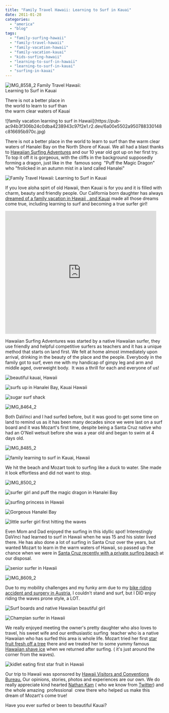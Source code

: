 ```yaml
---
title: "Family Travel Hawaii: Learning to Surf in Kauai"
date: 2011-01-28
categories: 
  - "america"
  - "blog"
tags: 
  - "family-surfing-hawaii"
  - "family-travel-hawaii"
  - "family-vacation-hawaii"
  - "family-vacation-kauai"
  - "kids-surfing-hawaii"
  - "learning-to-surf-in-hawaii"
  - "learning-to-surf-in-kauai"
  - "surfing-in-kauai"
---
```


 ![IMG_8558_2](https://pub-ac94b3f306b24c0dba4238943c97f2e1.r2.dev/6a00e5502a950788330147e20e580f970b.jpg) Family Travel Hawaii:  
Learning to Surf in Kauai

There is not a better place in  
the world to learn to surf than  
the warm clear waters of Kauai

<!--more--> ![family vacation learning to surf in Hawaii](https://pub-ac94b3f306b24c0dba4238943c97f2e1.r2.dev/6a00e5502a950788330148c816695b970c.jpg)

There is not a better place in the world to learn to surf than the warm clear waters of Hanalei Bay on the North Shore of Kauai. We all had a blast thanks to [Hawaiian Surfing Adventures](http://www.hawaiiansurfingadventures.com/ "Hawaiian Surfing adventures") and our 10 year old got up on her first try. To top it off it is gorgeous, with the cliffs in the background supposedly forming a dragon, just like in the  famous song  "Puff the Magic Dragon" who "frolicked in an autumn mist in a land called Hanalei"

![ Family Travel Hawaii: Learning to Surf in Kauai](https://pub-ac94b3f306b24c0dba4238943c97f2e1.r2.dev/6a00e5502a950788330147e20de398970b.jpg)

If you love aloha spirt of old Hawaii, then Kauai is for you and it is filled with charm, beauty and friendly people. Our California born daughter has always [dreamed of a family vacation in Hawaii , and Kauai](http://soultravelers3new.local/2010/10/family-travel-kauai-hawaii-photo-luau-hawaiin-culture-napali-coast-sail-best-for-kids.html "dream of a family vacation in Hawaii and Kauai") made all those dreams come true, including learning to surf and becoming a true surfer girl!

<iframe class="youtube-player" frameborder="0" height="390" src="http://www.youtube.com/embed/UFvebMenG2I" title="YouTube video player" type="text/html" width="480"></iframe>

Hawaiian Surfing Adventures was started by a native Hawaiian surfer, they use friendly and helpful competitive surfers as teachers and it has a unique method that starts on land first. We felt at home almost immediately upon arrival, drinking in the beauty of the place and the people. Everybody in the family got to surf, even me with my handicap of gimpy leg and arm and middle aged, overweight body.  It was a thrill for each and everyone of us!

[](https://pub-ac94b3f306b24c0dba4238943c97f2e1.r2.dev/6a00e5502a950788330147e20e6e0a970b-300x208-1.jpg)![beautiful kauai, Hawaii](https://pub-ac94b3f306b24c0dba4238943c97f2e1.r2.dev/6a00e5502a950788330148c81738dc970c-150x150-1.jpg)  
  
  

![surfs up in Hanalei Bay, Kauai Hawaii](https://pub-ac94b3f306b24c0dba4238943c97f2e1.r2.dev/6a00e5502a950788330147e20e134b970b.jpg)

![sugar surf shack](https://pub-ac94b3f306b24c0dba4238943c97f2e1.r2.dev/6a00e5502a950788330148c8173ab8970c.jpg)  
  

![IMG_8464_2](https://pub-ac94b3f306b24c0dba4238943c97f2e1.r2.dev/6a00e5502a950788330147e20e1827970b.jpg)

Both DaVinci and I had surfed before, but it was good to get some time on land to remind us as it has been many decades since we were last on a surf board and it was Mozart's first time, despite being a Santa Cruz native who had an O'Neil wetsuit before she was a year old and began to swim at 4 days old.

![IMG_8485_2](https://pub-ac94b3f306b24c0dba4238943c97f2e1.r2.dev/6a00e5502a950788330147e20e6e0a970b.jpg)

![family learning to surf in Kauai, Hawaii](https://pub-ac94b3f306b24c0dba4238943c97f2e1.r2.dev/6a00e5502a950788330147e20eb8b6970b.jpg)

We hit the beach and Mozart took to surfing like a duck to water. She made it look effortless and did not want to stop.

![IMG_8500_2](https://pub-ac94b3f306b24c0dba4238943c97f2e1.r2.dev/6a00e5502a950788330148c817f2f1970c.jpg)

![surfer girl and puff the magic dragon in Hanalei Bay](https://pub-ac94b3f306b24c0dba4238943c97f2e1.r2.dev/6a00e5502a950788330148c817f575970c.jpg)

![surfing princess in Hawaii](https://pub-ac94b3f306b24c0dba4238943c97f2e1.r2.dev/6a00e5502a950788330148c8183bd9970c.jpg)

![Gorgeous Hanalei Bay](https://pub-ac94b3f306b24c0dba4238943c97f2e1.r2.dev/6a00e5502a950788330147e20efecb970b.jpg)

![little surfer girl first hitting the waves](https://pub-ac94b3f306b24c0dba4238943c97f2e1.r2.dev/6a00e5502a950788330147e20f23da970b.jpg)

  
Even Mom and Dad enjoyed the surfing in this idyllic spot! Interestingly DaVinci had learned to surf in Hawaii when he was 15 and his sister lived there. He has also done a lot of surfing in Santa Cruz over the years, but wanted Mozart to learn in the warm waters of Hawaii, so passed up the chance when we were in [Santa Cruz recently with a private surfing beach](http://soultravelers3new.local/2011/01/homeaway-santa-cruz-beach-house-vacation-rental-review-best-family-friendly-lodging.html "santa cruz vacation rental with private beach") at our disposal.

![senior surfer in Hawaii](https://pub-ac94b3f306b24c0dba4238943c97f2e1.r2.dev/6a00e5502a950788330148c81840cc970c.jpg)

![IMG_8609_2](https://pub-ac94b3f306b24c0dba4238943c97f2e1.r2.dev/6a00e5502a950788330147e20f34e2970b.jpg)

Due to my mobility challenges and my funky arm due to my [bike riding accident and surgery in Austria](http://soultravelers3new.local/2009/09/-a-travelers-tragic-tale-handling-travel-disasters-medical-emergency-.html "bike riding accident and surgery in Austria"), I couldn't stand and surf, but I DID enjoy riding the waves prone style, a LOT.

![Surf boards and native Hawaiian beautiful girl ](https://pub-ac94b3f306b24c0dba4238943c97f2e1.r2.dev/6a00e5502a950788330147e20f4ab1970b.jpg)

![Champian surfer in Hawaii](https://pub-ac94b3f306b24c0dba4238943c97f2e1.r2.dev/6a00e5502a950788330148c8186126970c.jpg)

We really enjoyed meeting the owner's pretty daughter who also loves to travel, his sweet wife and our enthusiastic surfing  teacher who is a native Hawaiian who has surfed this area is whole life. Mozart tried her first [star fruit fresh off a tree](http://en.wikipedia.org/wiki/Carambola "star fruit") there and we treated her to some yummy famous [Hawaiian shave ice](http://en.wikipedia.org/wiki/Shave_ice "Hawaiian shave ice") when we returned after surfing. ( it's just around the corner from the waves).

![kidlet eating first star fruit in Hawaii](https://pub-ac94b3f306b24c0dba4238943c97f2e1.r2.dev/6a00e5502a950788330148c8187c44970c.jpg)

Our trip to Hawaii was sponsored by [Hawaii Visitors and Conventions Bureau.](http://www.hvcb.org/ "Hawaiian visitors and conventions bureau") Our opinions, stories, photos and experiences are our own. We do really appreciate kind hearted [Nathan Kam](http://twitter.com/nathankam "nathan Kam") ( who we know from [Twitter](http://twitter.com/soultravelers3 "twitter")) and the whole amazing  professional  crew there who helped us make this dream of Mozart's come true!

Have you ever surfed or been to beautiful Kauai?
